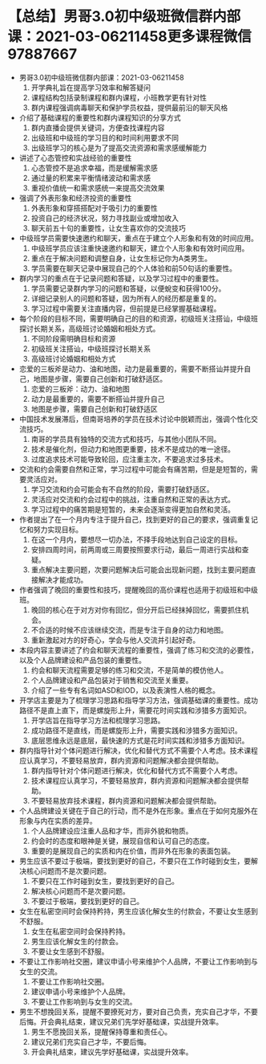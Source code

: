 # 【总结】男哥3.0初中级班微信群内部课：2021-03-06211458更多课程微信97887667

-   男哥3.0初中级班微信群内部课：2021-03-06211458
    1.  开学典礼旨在提高学习效率和解答疑问
    2.  课程结构包括录制课程和群内课程，小班教学更有针对性
    3.  群内课程强调病毒聊天和保护学员权益，提供最前沿的聊天风格
-   介绍了基础课程的重要性和群内课程知识的分享方式
    1.  群内直播会提供关键词，方便查找课程内容
    2.  出级班和中级班的学习目的和时间利用要求不同
    3.  出级班学习的核心是为了提高交流资源和需求感缓解能力
-   讲述了心态管控和实战经验的重要性
    1.  心态管控不是追求幸福，而是缓解需求感
    2.  通过量的积累来平衡情绪波动和需求感
    3.  重视价值统一和需求感统一来提高交流效果
-   强调了外表形象和经济投资的重要性
    1.  外表形象和穿搭搭配对于吸引力的重要性
    2.  投资自己的经济状况，努力寻找副业或增加收入
    3.  聊天前五十句的重要性，让女生喜欢你的交流技巧
-   中级班学员需要快速邀约和聊天，重点在于建立个人形象和有效的时间应用。
    1.  中级班学员应该注重快速邀约和聊天，建立个人形象和有效时间应用。
    2.  重点在于解决问题和调整自身，让女生标记你为A类男生。
    3.  学员需要在聊天记录中展现自己的个人体验和前50句话的重要性。
-   群内学习的重点在于记录问题和答疑，以及学习过程中的重要性。
    1.  学员需要记录群内学习的问题和答疑，以便蛻变和获得100分。
    2.  详细记录别人的问题和答疑，因为所有人的经历都是重复的。
    3.  学习过程中需要关注直播内容，但前提是已经掌握基础课程。
-   每个阶段的目标不同，需要明确自己的目的和资源，初级班关注搭讪，中级班探讨长期关系，高级班讨论婚姻和相处方式。
    1.  不同阶段需明确目标和资源
    2.  初级班关注搭讪，中级班探讨长期关系
    3.  高级班讨论婚姻和相处方式
-   恋爱的三板斧是动力、油和地图，动力是最重要的，需要不断搭讪并提升自己，地图是步骤，需要自己创新和打破舒适区。
    1.  恋爱的三板斧：动力、油和地图
    2.  动力是最重要的，需要不断搭讪并提升自己
    3.  地图是步骤，需要自己创新和打破舒适区
-   中国技术发展滞后，但南哥培养的学员在技术讨论中脱颖而出，强调个性化交流技巧。
    1.  南哥的学员具有独特的交流方式和技巧，与其他小团队不同。
    2.  技术是催化剂，但动力和地图更重要，技术不是成功的唯一途径。
    3.  过度追求技术可能导致轮回，应注重主次，不要追求过多技术。
-   交流和约会需要自然和正常，学习过程中可能会有痛苦期，但是是短暂的，需要灵活应对。
    1.  学习交流和约会可能会有不自然的阶段，需要打破舒适区。
    2.  灵活应对交流和约会过程中的挑战，注重自然和正常的表达方式。
    3.  学习过程中的痛苦期是短暂的，未来会逐渐变得更加自然和灵活。
-   作者提出了在一个月内专注于提升自己，找到更好的自己的要求，强调重复记忆和努力实现目标。
    1.  在这一个月内，要想尽一切办法，不择手段地达到自己设定的目标。
    2.  安排四周时间，前两周或三周要按照要求行动，最后一周进行实战和查疑。
    3.  重点解决主要问题，次要问题解决后可能会出现新问题，找到主要问题直接解决才能成功。
-   作者强调了晚回的重要性和技巧，提醒晚回的高价课程也适用于初级班和中级班。
    1.  晚回的核心在于对方对你有回忆，但分开后已经抹掉回忆，需要抓住机会。
    2.  不合适的时候不应该继续交流，而是专注于自身的动力和地图。
    3.  重新激起对方的好奇心，学会与他人交流并引起好奇。
-   本段内容主要讲述了约会和聊天流程的重要性，强调了练习和交流的必要性，以及个人品牌建设和产品包装的重要性。
    1.  约会和聊天流程需要足够的练习和交流，不是简单的模仿他人。
    2.  个人品牌建设和产品包装对于销售和交流至关重要。
    3.  介绍了一些专有名词如ASD和IOD，以及表演性人格的概念。
-   开学店主要是为了梳理学习思路和指导学习方法，强调基础课的重要性。成功路径不是直上直下，而是螺旋形上升，需要花时间实践和涉猎多方面知识。
    1.  开学店旨在指导学习方法和梳理学习思路。
    2.  成功路径不是直线，而是螺旋形上升，需要实践和涉猎多方面知识。
    3.  底层思维永远是底层，最快速的方式是花时间实践和涉猎多方面知识。
-   群内指导针对个体问题进行解决，优化和替代方式不需要个人考虑。技术课程应认真学习，不要轻易放弃，群内资源和问题解决都会提供帮助。
    1.  群内指导针对个体问题进行解决，优化和替代方式不需要个人考虑。
    2.  技术课程应认真学习，不要轻易放弃，群内资源和问题解决都会提供帮助。
    3.  不要轻易放弃技术课程，群内资源和问题解决都会提供帮助。
-   个人品牌建设关键在于自己的行动，而不是外在形象。重点在于如何克服外在形象与内在实质的差异。
    1.  个人品牌建设应注重人品和才华，而非外貌和物质。
    2.  约会时的态度和眼神是关键，展现自信和认可自己的态度。
    3.  重要的是展现自己的实质和内在价值，而非外在形象的表面包装。
-   男生应该不要过于极端，要找到更好的自己，不要只在工作时碰到女生，要解决核心问题而不是次要问题。
    1.  不要只在工作时碰到女生，要找到更好的自己。
    2.  解决核心问题而不是次要问题。
    3.  不要过于极端，要找到更好的自己。
-   女生在私密空间时会保持矜持，男生应该化解女生的付款会，不要让女生感到不舒服。
    1.  女生在私密空间时会保持矜持。
    2.  男生应该化解女生的付款会。
    3.  不要让女生感到不舒服。
-   不要让工作影响社交圈，建议申请小号来维护个人品牌，不要让工作影响到与女生的交流。
    1.  不要让工作影响社交圈。
    2.  建议申请小号来维护个人品牌。
    3.  不要让工作影响到与女生的交流。
-   男生不想挽回关系，提醒不要撩死对方，要对自己负责，充实自己才华，不要后悔。开会典礼结束，建议兄弟们先学好基础课，实战提升效率。
    1.  男生不愿挽回关系，提醒保持尊重和责任心。
    2.  建议兄弟们充实自己才华，不要后悔。
    3.  开会典礼结束，建议先学好基础课，实战提升效率。